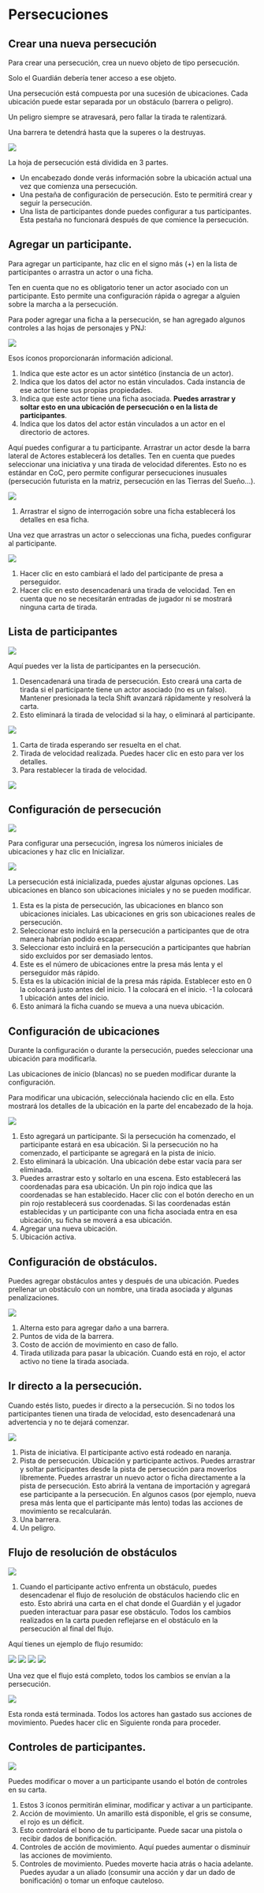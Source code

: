 # Persecuciones

## Crear una nueva persecución

Para crear una persecución, crea un nuevo objeto de tipo persecución.

Solo el Guardián debería tener acceso a ese objeto.

Una persecución está compuesta por una sucesión de ubicaciones. Cada ubicación puede estar separada por un obstáculo (barrera o peligro).

Un peligro siempre se atravesará, pero fallar la tirada te ralentizará.

Una barrera te detendrá hasta que la superes o la destruyas.

![](../../assets/manual/chases/new_chase.webp)

La hoja de persecución está dividida en 3 partes.

- Un encabezado donde verás información sobre la ubicación actual una vez que comienza una persecución.
- Una pestaña de configuración de persecución. Esto te permitirá crear y seguir la persecución.
- Una lista de participantes donde puedes configurar a tus participantes. Esta pestaña no funcionará después de que comience la persecución.

## Agregar un participante.

Para agregar un participante, haz clic en el signo más (+) en la lista de participantes o arrastra un actor o una ficha.

Ten en cuenta que no es obligatorio tener un actor asociado con un participante. Esto permite una configuración rápida o agregar a alguien sobre la marcha a la persecución.

Para poder agregar una ficha a la persecución, se han agregado algunos controles a las hojas de personajes y PNJ:

![](../../assets/manual/chases/new_controls.webp)

Esos íconos proporcionarán información adicional.

1. Indica que este actor es un actor sintético (instancia de un actor).
2. Indica que los datos del actor no están vinculados. Cada instancia de ese actor tiene sus propias propiedades.
3. Indica que este actor tiene una ficha asociada. **Puedes arrastrar y soltar esto en una ubicación de persecución o en la lista de participantes**.
4. Indica que los datos del actor están vinculados a un actor en el directorio de actores.

Aquí puedes configurar a tu participante. Arrastrar un actor desde la barra lateral de Actores establecerá los detalles. Ten en cuenta que puedes seleccionar una iniciativa y una tirada de velocidad diferentes. Esto no es estándar en CoC, pero permite configurar persecuciones inusuales (persecución futurista en la matriz, persecución en las Tierras del Sueño...).

![](../../assets/manual/chases/new_participant_drag.webp)

1. Arrastrar el signo de interrogación sobre una ficha establecerá los detalles en esa ficha.

Una vez que arrastras un actor o seleccionas una ficha, puedes configurar al participante.

![](../../assets/manual/chases/new_participant_setup.webp)

1. Hacer clic en esto cambiará el lado del participante de presa a perseguidor.
2. Hacer clic en esto desencadenará una tirada de velocidad. Ten en cuenta que no se necesitarán entradas de jugador ni se mostrará ninguna carta de tirada.

## Lista de participantes

![](../../assets/manual/chases/participant_list.webp)

Aquí puedes ver la lista de participantes en la persecución.

1. Desencadenará una tirada de persecución. Esto creará una carta de tirada si el participante tiene un actor asociado (no es un falso). Mantener presionada la tecla Shift avanzará rápidamente y resolverá la carta.
2. Esto eliminará la tirada de velocidad si la hay, o eliminará al participante.

![](../../assets/manual/chases/participant_list_2.webp)

1. Carta de tirada esperando ser resuelta en el chat.
2. Tirada de velocidad realizada. Puedes hacer clic en esto para ver los detalles.
3. Para restablecer la tirada de velocidad.

![](../../assets/manual/chases/roll_card.webp)

## Configuración de persecución

![](../../assets/manual/chases/chase_init.webp)

Para configurar una persecución, ingresa los números iniciales de ubicaciones y haz clic en Inicializar.

![](../../assets/manual/chases/chase_initialized.webp)

La persecución está inicializada, puedes ajustar algunas opciones. Las ubicaciones en blanco son ubicaciones iniciales y no se pueden modificar.

1. Esta es la pista de persecución, las ubicaciones en blanco son ubicaciones iniciales. Las ubicaciones en gris son ubicaciones reales de persecución.
2. Seleccionar esto incluirá en la persecución a participantes que de otra manera habrían podido escapar.
3. Seleccionar esto incluirá en la persecución a participantes que habrían sido excluidos por ser demasiado lentos.
4. Este es el número de ubicaciones entre la presa más lenta y el perseguidor más rápido.
5. Esta es la ubicación inicial de la presa más rápida. Establecer esto en 0 la colocará justo antes del inicio. 1 la colocará en el inicio. -1 la colocará 1 ubicación antes del inicio.
6. Esto animará la ficha cuando se mueva a una nueva ubicación.

## Configuración de ubicaciones

Durante la configuración o durante la persecución, puedes seleccionar una ubicación para modificarla.

Las ubicaciones de inicio (blancas) no se pueden modificar durante la configuración.

Para modificar una ubicación, selecciónala haciendo clic en ella. Esto mostrará los detalles de la ubicación en la parte del encabezado de la hoja.

![](../../assets/manual/chases/setting_locations_1.webp)

1. Esto agregará un participante. Si la persecución ha comenzado, el participante estará en esa ubicación. Si la persecución no ha comenzado, el participante se agregará en la pista de inicio.
2. Esto eliminará la ubicación. Una ubicación debe estar vacía para ser eliminada.
3. Puedes arrastrar esto y soltarlo en una escena. Esto establecerá las coordenadas para esa ubicación. Un pin rojo indica que las coordenadas se han establecido. Hacer clic con el botón derecho en un pin rojo restablecerá sus coordenadas. Si las coordenadas están establecidas y un participante con una ficha asociada entra en esa ubicación, su ficha se moverá a esa ubicación.
4. Agregar una nueva ubicación.
5. Ubicación activa.

## Configuración de obstáculos.

Puedes agregar obstáculos antes y después de una ubicación. Puedes prellenar un obstáculo con un nombre, una tirada asociada y algunas penalizaciones.

![](../../assets/manual/chases/setting_locations_2.webp)

1. Alterna esto para agregar daño a una barrera.
2. Puntos de vida de la barrera.
3. Costo de acción de movimiento en caso de fallo.
4. Tirada utilizada para pasar la ubicación. Cuando está en rojo, el actor activo no tiene la tirada asociada.

## Ir directo a la persecución.

Cuando estés listo, puedes ir directo a la persecución. Si no todos los participantes tienen una tirada de velocidad, esto desencadenará una advertencia y no te dejará comenzar.

![](../../assets/manual/chases/cut_to_the_chase_1.webp)

1. Pista de iniciativa. El participante activo está rodeado en naranja.
2. Pista de persecución. Ubicación y participante activos. Puedes arrastrar y soltar participantes desde la pista de persecución para moverlos libremente. Puedes arrastrar un nuevo actor o ficha directamente a la pista de persecución. Esto abrirá la ventana de importación y agregará ese participante a la persecución. En algunos casos (por ejemplo, nueva presa más lenta que el participante más lento) todas las acciones de movimiento se recalcularán.
3. Una barrera.
4. Un peligro.

## Flujo de resolución de obstáculos

![](../../assets/manual/chases/cut_to_the_chase_2.webp)

1. Cuando el participante activo enfrenta un obstáculo, puedes desencadenar el flujo de resolución de obstáculos haciendo clic en esto. Esto abrirá una carta en el chat donde el Guardián y el jugador pueden interactuar para pasar ese obstáculo. Todos los cambios realizados en la carta pueden reflejarse en el obstáculo en la persecución al final del flujo.

Aquí tienes un ejemplo de flujo resumido:

![](../../assets/manual/chases/obstalce_flow_1.webp)
![](../../assets/manual/chases/obstalce_flow_2.webp)
![](../../assets/manual/chases/obstalce_flow_3.webp)
![](../../assets/manual/chases/obstalce_flow_4.webp)

Una vez que el flujo está completo, todos los cambios se envían a la persecución.

![](../../assets/manual/chases/cut_to_the_chase_3.webp)

Esta ronda está terminada. Todos los actores han gastado sus acciones de movimiento. Puedes hacer clic en Siguiente ronda para proceder.

## Controles de participantes.

![](../../assets/manual/chases/participant_controls.webp)

Puedes modificar o mover a un participante usando el botón de controles en su carta.

1. Estos 3 íconos permitirán eliminar, modificar y activar a un participante.
2. Acción de movimiento. Un amarillo está disponible, el gris se consume, el rojo es un déficit.
3. Esto controlará el bono de tu participante. Puede sacar una pistola o recibir dados de bonificación.
4. Controles de acción de movimiento. Aquí puedes aumentar o disminuir las acciones de movimiento.
5. Controles de movimiento. Puedes moverte hacia atrás o hacia adelante. Puedes ayudar a un aliado (consumir una acción y dar un dado de bonificación) o tomar un enfoque cauteloso.
